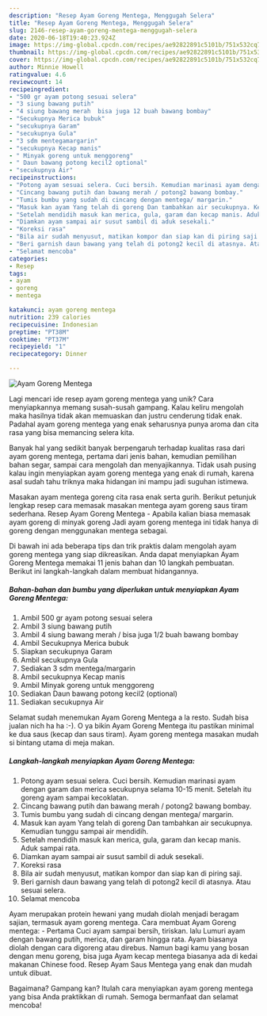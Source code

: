 ```yaml
---
description: "Resep Ayam Goreng Mentega, Menggugah Selera"
title: "Resep Ayam Goreng Mentega, Menggugah Selera"
slug: 2146-resep-ayam-goreng-mentega-menggugah-selera
date: 2020-06-18T19:40:23.924Z
image: https://img-global.cpcdn.com/recipes/ae92822891c5101b/751x532cq70/ayam-goreng-mentega-foto-resep-utama.jpg
thumbnail: https://img-global.cpcdn.com/recipes/ae92822891c5101b/751x532cq70/ayam-goreng-mentega-foto-resep-utama.jpg
cover: https://img-global.cpcdn.com/recipes/ae92822891c5101b/751x532cq70/ayam-goreng-mentega-foto-resep-utama.jpg
author: Minnie Howell
ratingvalue: 4.6
reviewcount: 14
recipeingredient:
- "500 gr ayam potong sesuai selera"
- "3 siung bawang putih"
- "4 siung bawang merah  bisa juga 12 buah bawang bombay"
- "Secukupnya Merica bubuk"
- "secukupnya Garam"
- "secukupnya Gula"
- "3 sdm mentegamargarin"
- "secukupnya Kecap manis"
- " Minyak goreng untuk menggoreng"
- " Daun bawang potong kecil2 optional"
- "secukupnya Air"
recipeinstructions:
- "Potong ayam sesuai selera. Cuci bersih. Kemudian marinasi ayam dengan garam dan merica secukupnya selama 10-15 menit. Setelah itu goreng ayam sampai kecoklatan."
- "Cincang bawang putih dan bawang merah / potong2 bawang bombay."
- "Tumis bumbu yang sudah di cincang dengan mentega/ margarin."
- "Masuk kan ayam Yang telah di goreng Dan tambahkan air secukupnya. Kemudian tunggu sampai air mendidih."
- "Setelah mendidih masuk kan merica, gula, garam dan kecap manis. Aduk sampai rata."
- "Diamkan ayam sampai air susut sambil di aduk sesekali."
- "Koreksi rasa"
- "Bila air sudah menyusut, matikan kompor dan siap kan di piring saji."
- "Beri garnish daun bawang yang telah di potong2 kecil di atasnya. Atau sesuai selera."
- "Selamat mencoba"
categories:
- Resep
tags:
- ayam
- goreng
- mentega

katakunci: ayam goreng mentega 
nutrition: 239 calories
recipecuisine: Indonesian
preptime: "PT38M"
cooktime: "PT37M"
recipeyield: "1"
recipecategory: Dinner

---
```



![Ayam Goreng Mentega](https://img-global.cpcdn.com/recipes/ae92822891c5101b/751x532cq70/ayam-goreng-mentega-foto-resep-utama.jpg)

Lagi mencari ide resep ayam goreng mentega yang unik? Cara menyiapkannya memang susah-susah gampang. Kalau keliru mengolah maka hasilnya tidak akan memuaskan dan justru cenderung tidak enak. Padahal ayam goreng mentega yang enak seharusnya punya aroma dan cita rasa yang bisa memancing selera kita.

Banyak hal yang sedikit banyak berpengaruh terhadap kualitas rasa dari ayam goreng mentega, pertama dari jenis bahan, kemudian pemilihan bahan segar, sampai cara mengolah dan menyajikannya. Tidak usah pusing kalau ingin menyiapkan ayam goreng mentega yang enak di rumah, karena asal sudah tahu triknya maka hidangan ini mampu jadi suguhan istimewa.

Masakan ayam mentega goreng cita rasa enak serta gurih. Berikut petunjuk lengkap resep cara memasak masakan mentega ayam goreng saus tiram sederhana. Resep Ayam Goreng Mentega - Apabila kalian biasa memasak ayam goreng di minyak goreng Jadi ayam goreng mentega ini tidak hanya di goreng dengan menggunakan mentega sebagai.


Di bawah ini ada beberapa tips dan trik praktis dalam mengolah ayam goreng mentega yang siap dikreasikan. Anda dapat menyiapkan Ayam Goreng Mentega memakai 11 jenis bahan dan 10 langkah pembuatan. Berikut ini langkah-langkah dalam membuat hidangannya.

<!--inarticleads1-->

##### Bahan-bahan dan bumbu yang diperlukan untuk menyiapkan Ayam Goreng Mentega:

1. Ambil 500 gr ayam potong sesuai selera
1. Ambil 3 siung bawang putih
1. Ambil 4 siung bawang merah / bisa juga 1/2 buah bawang bombay
1. Ambil Secukupnya Merica bubuk
1. Siapkan secukupnya Garam
1. Ambil secukupnya Gula
1. Sediakan 3 sdm mentega/margarin
1. Ambil secukupnya Kecap manis
1. Ambil  Minyak goreng untuk menggoreng
1. Sediakan  Daun bawang potong kecil2 (optional)
1. Sediakan secukupnya Air


Selamat sudah menemukan Ayam Goreng Mentega a la resto. Sudah bisa jualan nich ha ha :-). O ya bikin Ayam Goreng Mentega itu pastikan minimal ke dua saus (kecap dan saus tiram). Ayam goreng mentega masakan mudah si bintang utama di meja makan. 

<!--inarticleads2-->

##### Langkah-langkah menyiapkan Ayam Goreng Mentega:

1. Potong ayam sesuai selera. Cuci bersih. Kemudian marinasi ayam dengan garam dan merica secukupnya selama 10-15 menit. Setelah itu goreng ayam sampai kecoklatan.
1. Cincang bawang putih dan bawang merah / potong2 bawang bombay.
1. Tumis bumbu yang sudah di cincang dengan mentega/ margarin.
1. Masuk kan ayam Yang telah di goreng Dan tambahkan air secukupnya. Kemudian tunggu sampai air mendidih.
1. Setelah mendidih masuk kan merica, gula, garam dan kecap manis. Aduk sampai rata.
1. Diamkan ayam sampai air susut sambil di aduk sesekali.
1. Koreksi rasa
1. Bila air sudah menyusut, matikan kompor dan siap kan di piring saji.
1. Beri garnish daun bawang yang telah di potong2 kecil di atasnya. Atau sesuai selera.
1. Selamat mencoba


Ayam merupakan protein hewani yang mudah diolah menjadi beragam sajian, termasuk ayam goreng mentega. Cara membuat Ayam Goreng mentega: - Pertama Cuci ayam sampai bersih, tiriskan. lalu Lumuri ayam dengan bawang putih, merica, dan garam hingga rata. Ayam biasanya diolah dengan cara digoreng atau direbus. Namun bagi kamu yang bosan dengan menu goreng, bisa juga Ayam kecap mentega biasanya ada di kedai makanan Chinese food. Resep Ayam Saus Mentega yang enak dan mudah untuk dibuat. 

Bagaimana? Gampang kan? Itulah cara menyiapkan ayam goreng mentega yang bisa Anda praktikkan di rumah. Semoga bermanfaat dan selamat mencoba!
